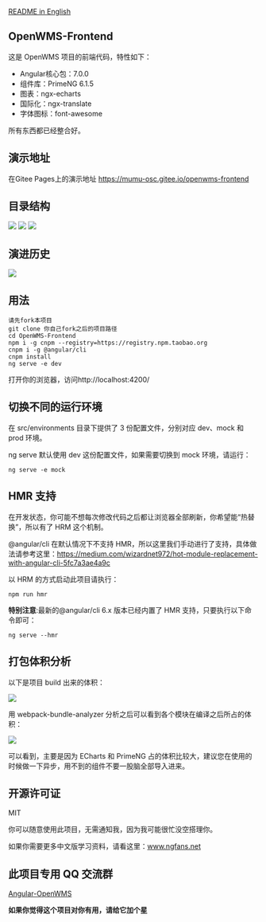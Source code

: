 <a href="./README.md" target="_blank">README in English</a>

## OpenWMS-Frontend

这是 OpenWMS 项目的前端代码，特性如下：

- Angular核心包：7.0.0
- 组件库：PrimeNG 6.1.5
- 图表：ngx-echarts
- 国际化：ngx-translate
- 字体图标：font-awesome

所有东西都已经整合好。

## 演示地址

在Gitee Pages上的演示地址 https://mumu-osc.gitee.io/openwms-frontend

## 目录结构

<img src="./src/assets/imgs/dir1.png">

<img src="./src/assets/imgs/dir2.png">

<img src="./src/assets/imgs/dir3.png">

## 演进历史

<img src="./src/assets/imgs/OpenWMS.gif">

## 用法

    请先fork本项目
    git clone 你自己fork之后的项目路径
    cd OpenWMS-Frontend
    npm i -g cnpm --registry=https://registry.npm.taobao.org
    cnpm i -g @angular/cli
    cnpm install
    ng serve -e dev

打开你的浏览器，访问http://localhost:4200/

## 切换不同的运行环境

在 src/environments 目录下提供了 3 份配置文件，分别对应 dev、mock 和 prod 环境。

ng serve 默认使用 dev 这份配置文件，如果需要切换到 mock 环境，请运行：

    ng serve -e mock

## HMR 支持

在开发状态，你可能不想每次修改代码之后都让浏览器全部刷新，你希望能“热替换”，所以有了 HRM 这个机制。

@angular/cli 在默认情况下不支持 HMR，所以这里我们手动进行了支持，具体做法请参考这里：https://medium.com/wizardnet972/hot-module-replacement-with-angular-cli-5fc7a3ae4a9c

以 HRM 的方式启动此项目请执行：

    npm run hmr

**特别注意**:最新的@angular/cli 6.x 版本已经内置了 HMR 支持，只要执行以下命令即可：

    ng serve --hmr

## 打包体积分析

以下是项目 build 出来的体积：

<img src="./src/assets/imgs/4.png">

用 webpack-bundle-analyzer 分析之后可以看到各个模块在编译之后所占的体积：

<img src="./src/assets/imgs/0.png">

可以看到，主要是因为 ECharts 和 PrimeNG 占的体积比较大，建议您在使用的时候做一下异步，用不到的组件不要一股脑全部导入进来。

## 开源许可证

MIT

你可以随意使用此项目，无需通知我，因为我可能很忙没空搭理你。

如果你需要更多中文版学习资料，请看这里：www.ngfans.net

## 此项目专用 QQ 交流群

<a target="_blank" href="//shang.qq.com/wpa/qunwpa?idkey=e13f3165eba410049bc7fd145507ddaf15b5d543398cef62471f3922e1611cd1" class="list-group-item"><i class="fa fa-qq" aria-hidden="true"></i> Angular-OpenWMS</a>

**如果你觉得这个项目对你有用，请给它加个星**
